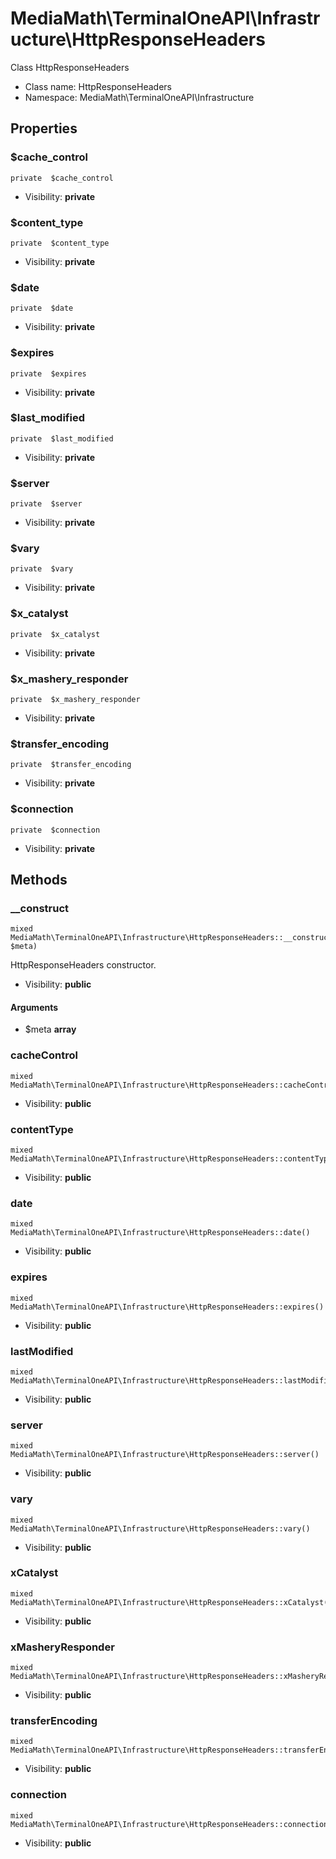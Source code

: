 MediaMath\TerminalOneAPI\Infrastructure\HttpResponseHeaders
===============

Class HttpResponseHeaders




* Class name: HttpResponseHeaders
* Namespace: MediaMath\TerminalOneAPI\Infrastructure





Properties
----------


### $cache_control

    private  $cache_control





* Visibility: **private**


### $content_type

    private  $content_type





* Visibility: **private**


### $date

    private  $date





* Visibility: **private**


### $expires

    private  $expires





* Visibility: **private**


### $last_modified

    private  $last_modified





* Visibility: **private**


### $server

    private  $server





* Visibility: **private**


### $vary

    private  $vary





* Visibility: **private**


### $x_catalyst

    private  $x_catalyst





* Visibility: **private**


### $x_mashery_responder

    private  $x_mashery_responder





* Visibility: **private**


### $transfer_encoding

    private  $transfer_encoding





* Visibility: **private**


### $connection

    private  $connection





* Visibility: **private**


Methods
-------


### __construct

    mixed MediaMath\TerminalOneAPI\Infrastructure\HttpResponseHeaders::__construct(array $meta)

HttpResponseHeaders constructor.



* Visibility: **public**


#### Arguments
* $meta **array**



### cacheControl

    mixed MediaMath\TerminalOneAPI\Infrastructure\HttpResponseHeaders::cacheControl()





* Visibility: **public**




### contentType

    mixed MediaMath\TerminalOneAPI\Infrastructure\HttpResponseHeaders::contentType()





* Visibility: **public**




### date

    mixed MediaMath\TerminalOneAPI\Infrastructure\HttpResponseHeaders::date()





* Visibility: **public**




### expires

    mixed MediaMath\TerminalOneAPI\Infrastructure\HttpResponseHeaders::expires()





* Visibility: **public**




### lastModified

    mixed MediaMath\TerminalOneAPI\Infrastructure\HttpResponseHeaders::lastModified()





* Visibility: **public**




### server

    mixed MediaMath\TerminalOneAPI\Infrastructure\HttpResponseHeaders::server()





* Visibility: **public**




### vary

    mixed MediaMath\TerminalOneAPI\Infrastructure\HttpResponseHeaders::vary()





* Visibility: **public**




### xCatalyst

    mixed MediaMath\TerminalOneAPI\Infrastructure\HttpResponseHeaders::xCatalyst()





* Visibility: **public**




### xMasheryResponder

    mixed MediaMath\TerminalOneAPI\Infrastructure\HttpResponseHeaders::xMasheryResponder()





* Visibility: **public**




### transferEncoding

    mixed MediaMath\TerminalOneAPI\Infrastructure\HttpResponseHeaders::transferEncoding()





* Visibility: **public**




### connection

    mixed MediaMath\TerminalOneAPI\Infrastructure\HttpResponseHeaders::connection()





* Visibility: **public**



